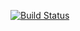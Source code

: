 [![Build Status](https://travis-ci.org/ashaleyko/spring-boot-rest-demo.svg?branch=master)](https://travis-ci.org/ashaleyko/spring-boot-rest-demo)
